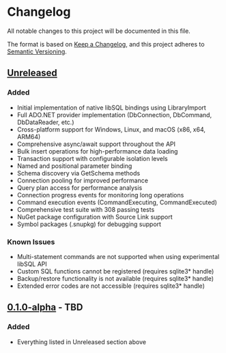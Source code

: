 # Changelog

All notable changes to this project will be documented in this file.

The format is based on [Keep a Changelog](https://keepachangelog.com/en/1.1.0/),
and this project adheres to [Semantic Versioning](https://semver.org/spec/v2.0.0.html).

## [Unreleased]

### Added
- Initial implementation of native libSQL bindings using LibraryImport
- Full ADO.NET provider implementation (DbConnection, DbCommand, DbDataReader, etc.)
- Cross-platform support for Windows, Linux, and macOS (x86, x64, ARM64)
- Comprehensive async/await support throughout the API
- Bulk insert operations for high-performance data loading
- Transaction support with configurable isolation levels
- Named and positional parameter binding
- Schema discovery via GetSchema methods
- Connection pooling for improved performance
- Query plan access for performance analysis
- Connection progress events for monitoring long operations
- Command execution events (CommandExecuting, CommandExecuted)
- Comprehensive test suite with 308 passing tests
- NuGet package configuration with Source Link support
- Symbol packages (.snupkg) for debugging support

### Known Issues
- Multi-statement commands are not supported when using experimental libSQL API
- Custom SQL functions cannot be registered (requires sqlite3* handle)
- Backup/restore functionality is not available (requires sqlite3* handle)
- Extended error codes are not accessible (requires sqlite3* handle)

## [0.1.0-alpha] - TBD

### Added
- Everything listed in Unreleased section above

[Unreleased]: https://github.com/yourusername/Nelknet.LibSQL/compare/v0.1.0-alpha...HEAD
[0.1.0-alpha]: https://github.com/yourusername/Nelknet.LibSQL/releases/tag/v0.1.0-alpha
